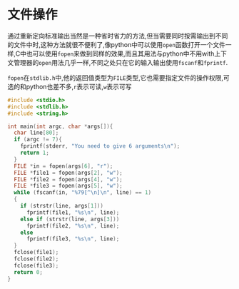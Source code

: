 
# 文件操作

通过重新定向标准输出当然是一种省时省力的方法,但当需要同时按需输出到不同的文件中时,这种方法就很不便利了,像python中可以使用`open`函数打开一个文件一样,C中也可以使用`fopen`来做到同样的效果,而且其用法与python中不用with上下文管理器的`open`用法几乎一样,不同之处只在它的输入输出使用`fscanf`和`fprintf`.

`fopen`在`stdlib.h`中,他的返回值类型为`FILE`类型,它也需要指定文件的操作权限,可选的和python也差不多,`r`表示可读,`w`表示可写


```C
#include <stdio.h>
#include <stdlib.h>
#include <string.h>

int main(int argc, char *args[]){
  char line[80];
  if (argc != 7){
    fprintf(stderr, "You need to give 6 arguments\n");
    return 1;
  }
  FILE *in = fopen(args[6], "r");
  FILE *file1 = fopen(args[2], "w");
  FILE *file2 = fopen(args[4], "w");
  FILE *file3 = fopen(args[5], "w");
  while (fscanf(in, "%79[^\n]\n", line) == 1)
  {
    if (strstr(line, args[1]))
      fprintf(file1, "%s\n", line);
    else if (strstr(line, args[3]))
      fprintf(file2, "%s\n", line);
    else
      fprintf(file3, "%s\n", line);
  }
  fclose(file1);
  fclose(file2);
  fclose(file3);
  return 0;
}
```
